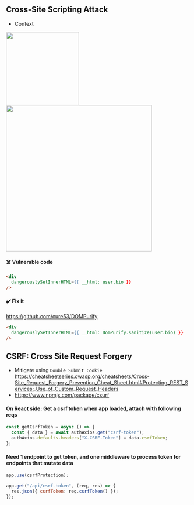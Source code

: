 ## Cross-Site Scripting Attack
- Context

<img src="https://user-images.githubusercontent.com/28957748/131208918-65f41266-6c35-4742-9164-37143b091171.png" height="200px" />

<img src="https://user-images.githubusercontent.com/28957748/131209062-ae47627c-b6a6-453e-ab91-e3ceddc9c8ad.png" height="400px" />

#### ☠️ Vulnerable code
```html
<div
  dangerouslySetInnerHTML={{ __html: user.bio }}
/>
```
#### ✔️ Fix it
https://github.com/cure53/DOMPurify
```html
<div
  dangerouslySetInnerHTML={{ __html: DomPurify.sanitize(user.bio) }}
/>
```

## CSRF: Cross Site Request Forgery
- Mitigate using `Double Submit Cookie`
https://cheatsheetseries.owasp.org/cheatsheets/Cross-Site_Request_Forgery_Prevention_Cheat_Sheet.html#Protecting_REST_Services:_Use_of_Custom_Request_Headers
- https://www.npmjs.com/package/csurf
#### On React side: Get a csrf token when app loaded, attach with following reqs
```js
const getCsrfToken = async () => {
  const { data } = await authAxios.get("csrf-token");
  authAxios.defaults.headers["X-CSRF-Token"] = data.csrfToken;
};
```
#### Need 1 endpoint to get token, and one middleware to process token for endpoints that mutate data
```js
app.use(csrfProtection);

app.get("/api/csrf-token", (req, res) => {
  res.json({ csrfToken: req.csrfToken() });
});
```
